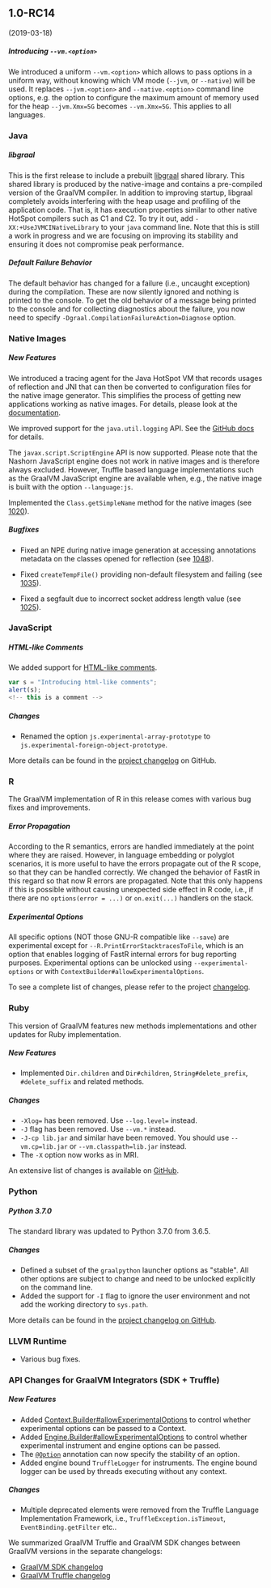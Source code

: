 ## 1.0-RC14
(2019-03-18)

##### Introducing `--vm.<option>`
We introduced a uniform `--vm.<option>` which allows to pass options in a uniform way, without knowing which VM mode (`--jvm`, or `--native`) will be used. It replaces  `--jvm.<option>` and `--native.<option>` command line options, e.g. the option to configure the maximum amount of memory used for the heap `--jvm.Xmx=5G` becomes `--vm.Xmx=5G`.
This applies to all languages.

### Java
##### libgraal
This is the first release to include a prebuilt [libgraal](https://github.com/oracle/graal/tree/master/compiler#libgraal) shared library. This shared library is produced by the native-image and contains a pre-compiled version of the GraalVM compiler. In addition to improving startup, libgraal completely avoids interfering with the heap usage and profiling of the application code. That is, it has execution properties similar to other native HotSpot compilers such as C1 and C2. To try it out, add `-XX:+UseJVMCINativeLibrary` to your `java` command line. Note that this is still a work in progress and we are focusing on improving its stability and ensuring it does not compromise peak performance.

##### Default Failure Behavior
The default behavior has changed for a failure (i.e., uncaught exception) during
the compilation. These are now silently ignored and nothing is printed to the
console. To get the old behavior of a message being printed to the console and
for collecting diagnostics about the failure, you now need to specify
`-Dgraal.CompilationFailureAction=Diagnose` option.

### Native Images
##### New Features
We introduced a tracing agent for the Java HotSpot VM that records usages of reflection and JNI that can then be converted to configuration files for the native image generator. This simplifies the process of getting new applications working as native images. For details, please look at the [documentation](https://github.com/oracle/graal/blob/master/substratevm/CONFIGURE.md).

We improved support for the `java.util.logging` API. See the [GitHub docs](https://github.com/oracle/graal/blob/master/substratevm/LOGGING.md) for details.

The `javax.script.ScriptEngine` API is now supported. Please note that the Nashorn JavaScript engine does not work in native images and is therefore always excluded. However, Truffle based language implementations such as the GraalVM JavaScript engine are available when, e.g., the native image is built with the option `--language:js`.

Implemented the `Class.getSimpleName` method for the native images (see [1020](https://github.com/oracle/graal/issues/1020)).

##### Bugfixes
* Fixed an NPE during native image generation at accessing annotations metadata on the classes opened for reflection (see [1048](https://github.com/oracle/graal/issues/1048)).

* Fixed `createTempFile()` providing non-default filesystem and failing (see [1035](https://github.com/oracle/graal/issues/1035)).

* Fixed a segfault due to incorrect socket address length value (see [1025](https://github.com/oracle/graal/issues/1025)).



### JavaScript
##### HTML-like Comments
We added support for [HTML-like comments](https://tc39.github.io/ecma262/#sec-html-like-comments).
```javascript
var s = "Introducing html-like comments";
alert(s);
<!-- this is a comment -->
```
##### Changes
* Renamed the option `js.experimental-array-prototype` to `js.experimental-foreign-object-prototype`.

More details can be found in the [project changelog](https://github.com/graalvm/graaljs/blob/master/CHANGELOG.md#version-100-rc14) on GitHub.

### R

The GraalVM implementation of R in this release comes with various bug fixes and improvements.

##### Error Propagation
According to the R semantics, errors are handled immediately at the point where they are raised. However, in language embedding or polyglot scenarios, it is more useful to have the errors propagate out of the R scope, so that they can be handled correctly. We changed the behavior of FastR in this regard so that now R errors are propagated. Note that this only happens if this is possible without causing unexpected side effect in R code,
i.e., if there are no `options(error = ...)` or `on.exit(...)` handlers on the stack.

##### Experimental Options
All specific options (NOT those GNU-R compatible like `--save`) are experimental except for `--R.PrintErrorStacktracesToFile`, which is an option that enables logging of FastR internal errors for bug reporting purposes. Experimental options can be unlocked using `--experimental-options` or with `ContextBuilder#allowExperimentalOptions`.

To see a complete list of changes, please refer to the project [changelog](https://github.com/oracle/fastr/blob/master/CHANGELOG.md#10-rc-14).  


### Ruby

This version of GraalVM features new methods implementations and other updates for Ruby implementation.

##### New Features
* Implemented `Dir.children` and `Dir#children`, `String#delete_prefix`, `#delete_suffix` and related methods.

##### Changes

* `-Xlog=` has been removed. Use `--log.level=` instead.
* `-J` flag has been removed. Use `--vm.*` instead.
* `-J-cp lib.jar` and similar have been removed. You should use `--vm.cp=lib.jar` or `--vm.classpath=lib.jar` instead.
* The `-X` option now works as in MRI.

An extensive list of changes is available on [GitHub](https://github.com/oracle/truffleruby/blob/master/CHANGELOG.md#10-rc-14).

### Python
##### Python 3.7.0
The standard library was updated to Python 3.7.0 from 3.6.5.
##### Changes
* Defined a subset of the `graalpython` launcher options as "stable". All other options are subject to change and need to be unlocked explicitly on the command line.
* Added the support for  `-I` flag to ignore the user environment and not add the working directory to `sys.path`.

More details can be found in the [project changelog on GitHub](https://github.com/graalvm/graalpython/blob/master/CHANGELOG.md#version-100-rc14).

### LLVM Runtime

* Various bug fixes.

### API Changes for GraalVM Integrators (SDK + Truffle)

##### New Features
* Added [Context.Builder#allowExperimentalOptions](http://www.graalvm.org/sdk/javadoc/org/graalvm/polyglot/Context.Builder.html#allowExperimentalOptions-boolean-) to control whether experimental options can be passed to a Context.
* Added [Engine.Builder#allowExperimentalOptions](http://www.graalvm.org/sdk/javadoc/org/graalvm/polyglot/Engine.Builder.html#allowExperimentalOptions-boolean-) to control whether experimental instrument and engine options can be passed.
* The [`@Option`](http://www.graalvm.org/truffle/javadoc/com/oracle/truffle/api/Option.html) annotation can now specify the stability of an option.
* Added engine bound `TruffleLogger` for instruments. The engine bound logger can be used by threads executing without any context.

##### Changes
* Multiple deprecated elements were removed from  the Truffle Language Implementation Framework, i.e., `TruffleException.isTimeout`, `EventBinding.getFilter` etc..

We summarized GraalVM Truffle and GraalVM SDK changes between GraalVM versions in the separate changelogs:

- [GraalVM SDK changelog](https://github.com/oracle/graal/blob/master/sdk/CHANGELOG.md#version-100-rc14)
- [GraalVM Truffle changelog](https://github.com/oracle/graal/blob/master/truffle/CHANGELOG.md#version-100-rc14)
